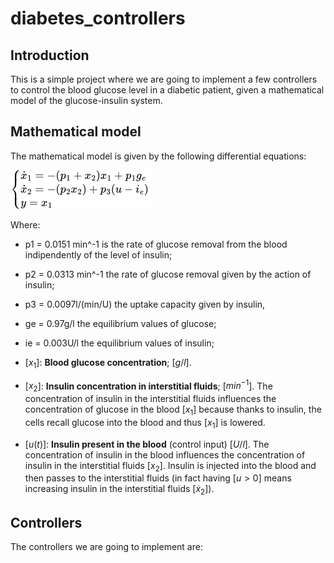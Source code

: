 # diabetes_controllers
## Introduction
This is a simple project where we are going to implement a few controllers to control the blood glucose level in a diabetic patient, given a mathematical model of the glucose-insulin system. 

## Mathematical model
The mathematical model is given by the following differential equations:

![alt text](./img/glucose-insulin-dynamics.png)

Where:
- p1 = 0.0151 min^-1 is the rate of glucose removal from the blood indipendently of the level of insulin;
- p2 = 0.0313 min^-1 the rate of glucose removal given by the action of insulin; 
- p3 = 0.0097l/(min/U) the uptake capacity given by insulin, 
- ge = 0.97g/l the equilibrium values of glucose;
- ie = 0.003U/l the equilibrium values of insulin;

- [$x_1$]: **Blood glucose concentration**; [$g/l$].
- [$x_2$]: **Insulin concentration in interstitial fluids**; [$min^{-1}$]. The concentration of insulin in the interstitial fluids influences the concentration of glucose in the blood [$x_1$] because thanks to insulin, the cells recall glucose into the blood and thus [$x_1$] is lowered.
- [$u(t)$]: **Insulin present in the blood** (control input) [$U/l$]. The concentration of insulin in the blood influences the concentration of insulin in the interstitial fluids [$x_2$]. Insulin is injected into the blood and then passes to the interstitial fluids (in fact having [$u>0$] means increasing insulin in the interstitial fluids [$\dot x_2$]).


## Controllers
The controllers we are going to implement are:
